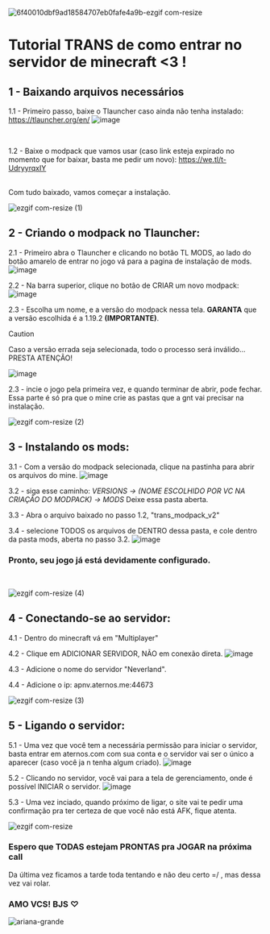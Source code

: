 
![6f40010dbf9ad18584707eb0fafe4a9b-ezgif com-resize](https://github.com/user-attachments/assets/f6b78f88-22e6-4824-8e24-7764a4abfc59)

# Tutorial TRANS de como entrar no servidor de minecraft <3 ! 


## 1 - Baixando arquivos necessários

1.1 - Primeiro passo, baixe o Tlauncher caso ainda não tenha instalado:
https://tlauncher.org/en/
![image](https://github.com/user-attachments/assets/ea8dd1db-08d3-4767-9120-946f6de251f5)

<br>

1.2 - Baixe o modpack que vamos usar (caso link esteja expirado no momento que for baixar, basta me pedir um novo):
https://we.tl/t-UdryyrqxIY

<br>
Com tudo baixado, vamos começar a instalação.
<br>

![ezgif com-resize (1)](https://github.com/user-attachments/assets/dd2f84fa-859c-437a-86e1-d038a98bff57)


## 2 - Criando o modpack no Tlauncher:

2.1 - Primeiro abra o Tlauncher e clicando no botão TL MODS, ao lado do botão amarelo de entrar no jogo vá para a pagina de instalação de mods.
![image](https://github.com/user-attachments/assets/eaef8537-d2cd-4fa4-97c9-67e68a05bebb)
<br>

2.2 - Na barra superior, clique no botão de CRIAR um novo modpack:
![image](https://github.com/user-attachments/assets/0e4701f0-70cc-4293-b61b-19982bb09494)
<br>

2.3 - Escolha um nome, e a versão do modpack nessa tela.
      **GARANTA** que a versão escolhida é a 1.19.2 **(IMPORTANTE)**.

> [!CAUTION]
> Caso a versão errada seja selecionada, todo o processo será inválido... PRESTA ATENÇÃO!

![image](https://github.com/user-attachments/assets/06b3440d-0384-4a94-87bf-64c17b299e01)
<br>


2.3 - incie o jogo pela primeira vez, e quando terminar de abrir, pode fechar.
Essa parte é só pra que o mine crie as pastas que a gnt vai precisar na instalação.
<br>

![ezgif com-resize (2)](https://github.com/user-attachments/assets/036e1ece-b56e-42d0-b4ee-bd155219d3de)

## 3 - Instalando os mods:

3.1 - Com a versão do modpack selecionada, clique na pastinha para abrir os arquivos do mine.
![image](https://github.com/user-attachments/assets/1209f3ab-58d1-426e-b6cb-cf4d437acd48)
<br>

3.2 - siga esse caminho:
*VERSIONS -> (NOME ESCOLHIDO POR VC NA CRIAÇÃO DO MODPACK) -> MODS*
Deixe essa pasta aberta.
<br>

3.3 - Abra o arquivo baixado no passo 1.2, "trans_modpack_v2"
<br>

3.4 - selecione TODOS os arquivos de DENTRO dessa pasta, e cole dentro da pasta mods, aberta no passo 3.2.
![image](https://github.com/user-attachments/assets/f5eb8bd9-0397-407c-8722-27df0d2ff9ce)
<br>

### Pronto, seu jogo já está devidamente configurado.
<br>

![ezgif com-resize (4)](https://github.com/user-attachments/assets/92114c39-b9af-4261-9ecb-f585599c7faa)

## 4 - Conectando-se ao servidor:

4.1 - Dentro do minecraft vá em "Multiplayer"
<br>

4.2 - Clique em ADICIONAR SERVIDOR, NÃO em conexão direta.
![image](https://github.com/user-attachments/assets/e86de461-707d-46cd-b5f3-e74c89bcec25)
<br>

4.3 - Adicione o nome do servidor "Neverland".
<br>

4.4 - Adicione o ip: apnv.aternos.me:44673
<br>

![ezgif com-resize (3)](https://github.com/user-attachments/assets/ff957e1b-7219-46d3-8edc-1dd55fadf1a5)

## 5 - Ligando o servidor:

5.1 - Uma vez que você tem a necessária permissão para iniciar o servidor, basta entrar em aternos.com com sua conta e o servidor vai ser o único a aparecer (caso você ja n tenha algum criado).
![image](https://github.com/user-attachments/assets/e36cd882-a755-43d4-8c42-54c0beca7096)
<br>

5.2 - Clicando no servidor, você vai para a tela de gerenciamento, onde é possível INICIAR o servidor.
![image](https://github.com/user-attachments/assets/048a848f-8915-4b27-973b-b100860e0fc6)
<br>

5.3 - Uma vez inciado, quando próximo de ligar, o site vai te pedir uma confirmação pra ter certeza de que você não está AFK, fique atenta.
<br>

![ezgif com-resize](https://github.com/user-attachments/assets/05ba5e4c-ccc8-41ec-928d-4501a4553407)

### Espero que TODAS estejam PRONTAS pra JOGAR na próxima call
Da última vez ficamos a tarde toda tentando e não deu certo =/ , mas dessa vez vai rolar. 
### AMO VCS! BJS ♡

![ariana-grande](https://github.com/user-attachments/assets/0c50ef1d-bbd1-443e-9acd-e4bc6a0346ef)



